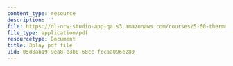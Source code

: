 ```yaml
---
content_type: resource
description: ''
file: https://ol-ocw-studio-app-qa.s3.amazonaws.com/courses/5-60-thermodynamics-kinetics-spring-2008/05d8ab199ea8e3b068ccfccaa096e280_RT_v0PhXP5E.pdf
file_type: application/pdf
resourcetype: Document
title: 3play pdf file
uid: 05d8ab19-9ea8-e3b0-68cc-fccaa096e280
---
```

